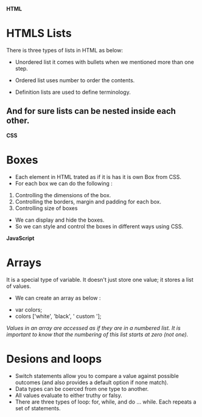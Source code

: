 **HTML**

# HTMLS Lists
There is three types of lists in HTML as below:

* Unordered list it comes with bullets when we mentioned more than one step. 

* Ordered list uses number to order the contents.

* Definition lists are used to define terminology.

## And for sure lists can be nested inside each other.

**CSS**

# Boxes

* Each element in HTML trated as if it is has it is own Box from CSS.
* For each box we can do the following :
1. Controlling the dimensions of the box.
2. Controlling the borders, margin and padding for each box.
3. Controlling size of boxes
* We can display and hide the boxes.
* So we can style and control the boxes in different ways using CSS.

**JavaScript**

# Arrays
It is a special type of variable. It doesn't just store one value; it stores a list of values.

* We can create an array as below :
- var colors;
- colors ['white', 'black', ' custom '];

*Values in an array are accessed as if they are in a numbered list. It is important to know that the numbering of this list starts at zero (not one).*

# Desions and loops 

* Switch statements allow you to compare a value against possible outcomes (and also provides a default option if none match).
* Data types can be coerced from one type to another.
* All values evaluate to either truthy or falsy.
* There are three types of loop: for, while, and do ... while. Each repeats a set of statements.